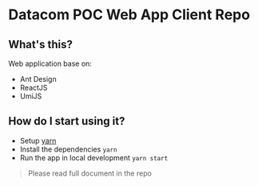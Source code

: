 # Datacom POC Web App Client Repo

## What's this?

Web application base on:

 - Ant Design
 - ReactJS
 - UmiJS

## How do I start using it?
* Setup [yarn](https://classic.yarnpkg.com/en/docs/install/)
* Install the dependencies `yarn`
* Run the app in local development `yarn start`

> Please read full document in the repo 
